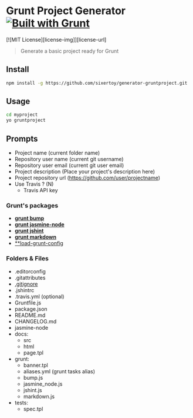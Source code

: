 # Grunt Project Generator [![Built with Grunt][grunt-img]](http://gruntjs.com/)

[![MIT License][license-img]][license-url]

> Generate a basic project ready for Grunt

## Install

```bash
npm install -g https://github.com/sixertoy/generator-gruntproject.git
```

## Usage

```bash
cd myproject
yo gruntproject
```

## Prompts

* Project name (current folder name)
* Repository user name (current git username)
* Repository user email (current git user email)
* Project description (Place your project's description here)
* Project repository url (https://github.com/user/projectname)
* Use Travis ? (N)
    * Travis API key

### Grunt's packages

* [**grunt bump**](https://www.npmjs.com/package/grunt-bump)
* [**grunt jasmine-node**](https://github.com/sixertoy/grunt-jasmine-node)
* [**grunt jshint**](https://www.npmjs.com/package/grunt-contrib-jshint)
* [**grunt markdown**](https://www.npmjs.com/package/grunt-markdown)
* [**load-grunt-config](https://www.npmjs.com/package/load-grunt-config)

### Folders & Files

* .editorconfig
* .gitattributes
* [.gitignore](https://gist.github.com/e549b0f03494158987ef.git)
* .jshintrc
* .travis.yml (optional)
* Gruntfile.js
* package.json
* README.md
* CHANGELOG.md
* jasmine-node
* docs:
    * src
    * html
    * page.tpl
* grunt:
    * banner.tpl
    * aliases.yml (grunt tasks alias)
    * bump.js
    * jasmine_node.js
    * jshint.js
    * markdown.js
* tests:
    * spec.tpl

[grunt-img]: https://cdn.gruntjs.com/builtwith.png
